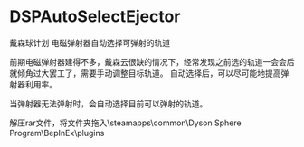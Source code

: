 # DSPAutoSelectEjector
戴森球计划 电磁弹射器自动选择可弹射的轨道

前期电磁弹射器建得不多，戴森云很缺的情况下，经常发现之前选的轨道一会会后就倾角过大罢工了，需要手动调整目标轨道。
自动选择后，可以尽可能地提高弹射器利用率。

当弹射器无法弹射时，会自动选择目前可以弹射的轨道。

解压rar文件，将文件夹拖入\steamapps\common\Dyson Sphere Program\BepInEx\plugins
